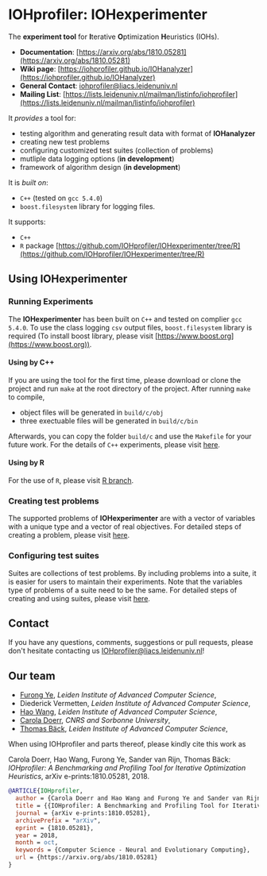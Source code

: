 # IOHprofiler: IOHexperimenter

The __experiment tool__ for <b>I</b>terative <b>O</b>ptimization <b>H</b>euristics (IOHs).

* __Documentation__: [https://arxiv.org/abs/1810.05281](https://arxiv.org/abs/1810.05281)
* __Wiki page__: [https://iohprofiler.github.io/IOHanalyzer](https://iohprofiler.github.io/IOHanalyzer)
* __General Contact__: [iohprofiler@liacs.leidenuniv.nl](iohprofiler@liacs.leidenuniv.nl)
* __Mailing List__: [https://lists.leidenuniv.nl/mailman/listinfo/iohprofiler](https://lists.leidenuniv.nl/mailman/listinfo/iohprofiler)

It <i>provides</i> a tool for:

* testing algorithm and generating result data with format of __IOHanalyzer__
* creating new test problems
* configuring customized test suites (collection of problems)
* mutliple data logging options (__in development__)
* framework of algorithm design (__in development__)

It is <i>built on</i>:

* `C++` (tested on `gcc 5.4.0`)
* `boost.filesystem` library for logging files.

It supports:

* `C++`
* `R` package [https://github.com/IOHprofiler/IOHexperimenter/tree/R](https://github.com/IOHprofiler/IOHexperimenter/tree/R)

## Using IOHexperimenter

### Running Experiments

The __IOHexperimenter__ has been built on `C++` and tested on complier `gcc 5.4.0`. To use the class logging `csv` output files, `boost.filesystem` library is required (To install boost library, please visit [https://www.boost.org](https://www.boost.org)).

#### Using by C++

If you are using the tool for the first time, please download or clone the project and run `make` at the root directory of the project. After running `make` to compile,
* object files will be generated in `build/c/obj`
* three exectuable files will be generated in `build/c/bin`

Afterwards, you can copy the folder `build/c` and use the `Makefile` for your future work.
For the details of `C++` experiments, please visit [here](build/C).

#### Using by R
For the use of `R`, please visit [R branch](https://github.com/IOHprofiler/IOHexperimenter/tree/R).

### Creating test problems

The supported problems of __IOHexperimenter__ are with a vector of variables with a unique type and a vector of real objectives. For detailed steps of creating a problem, please visit [here](src/Problems).

### Configuring test suites
Suites are collections of test problems. By including problems into a suite, it is easier for users to maintain their experiments.
Note that the variables type of problems of a suite need to be the same. For detailed steps of creating and using suites, please visit [here](src/Suites).

## Contact

If you have any questions, comments, suggestions or pull requests, please don't hesitate contacting us <IOHprofiler@liacs.leidenuniv.nl>!

## Our team

* [Furong Ye](https://www.universiteitleiden.nl/en/staffmembers/furong-ye#tab-1), <i>Leiden Institute of Advanced Computer Science</i>,
* Diederick Vermetten, <i>Leiden Institute of Advanced Computer Science</i>,
* [Hao Wang](https://www.universiteitleiden.nl/en/staffmembers/hao-wang#tab-1), <i>Leiden Institute of Advanced Computer Science</i>,
* [Carola Doerr](http://www-desir.lip6.fr/~doerr/), <i>CNRS and Sorbonne University</i>, 
* [Thomas Bäck](https://www.universiteitleiden.nl/en/staffmembers/thomas-back#tab-1), <i>Leiden Institute of Advanced Computer Science</i>,

When using IOHprofiler and parts thereof, please kindly cite this work as

Carola Doerr, Hao Wang, Furong Ye, Sander van Rijn, Thomas Bäck: <i>IOHprofiler: A Benchmarking and Profiling Tool for Iterative Optimization Heuristics</i>, arXiv e-prints:1810.05281, 2018.

```bibtex
@ARTICLE{IOHprofiler,
  author = {Carola Doerr and Hao Wang and Furong Ye and Sander van Rijn and Thomas B{\"a}ck},
  title = {{IOHprofiler: A Benchmarking and Profiling Tool for Iterative Optimization Heuristics}},
  journal = {arXiv e-prints:1810.05281},
  archivePrefix = "arXiv",
  eprint = {1810.05281},
  year = 2018,
  month = oct,
  keywords = {Computer Science - Neural and Evolutionary Computing},
  url = {https://arxiv.org/abs/1810.05281}
}
```
